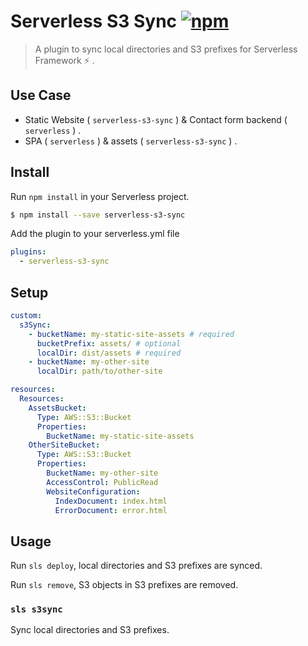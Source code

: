 # Serverless S3 Sync [![npm](https://img.shields.io/npm/v/serverless-s3-sync.svg)](https://www.npmjs.com/package/serverless-s3-sync)

> A plugin to sync local directories and S3 prefixes for Serverless Framework :zap: .

## Use Case

- Static Website ( `serverless-s3-sync` ) & Contact form backend ( `serverless` ) .
- SPA ( `serverless` ) & assets ( `serverless-s3-sync` ) .

## Install

Run `npm install` in your Serverless project.

```sh
$ npm install --save serverless-s3-sync
```

Add the plugin to your serverless.yml file

```yaml
plugins:
  - serverless-s3-sync
```

## Setup

```yaml
custom:
  s3Sync:
    - bucketName: my-static-site-assets # required
      bucketPrefix: assets/ # optional
      localDir: dist/assets # required
    - bucketName: my-other-site
      localDir: path/to/other-site

resources:
  Resources:
    AssetsBucket:
      Type: AWS::S3::Bucket
      Properties:
        BucketName: my-static-site-assets
    OtherSiteBucket:
      Type: AWS::S3::Bucket
      Properties:
        BucketName: my-other-site
        AccessControl: PublicRead
        WebsiteConfiguration:
          IndexDocument: index.html
          ErrorDocument: error.html
```

## Usage

Run `sls deploy`, local directories and S3 prefixes are synced.

Run `sls remove`, S3 objects in S3 prefixes are removed.

### `sls s3sync`

Sync local directories and S3 prefixes.
